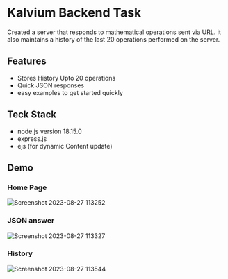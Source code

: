 
# Kalvium Backend Task

Created a server that responds to mathematical operations sent via URL. it also maintains a history of the last 20 operations performed on the server.


## Features

- Stores History Upto 20 operations
- Quick JSON responses
- easy examples to get started quickly



## Teck Stack

- node.js version 18.15.0
- express.js
- ejs (for dynamic Content update)

## Demo

### Home Page
![Screenshot 2023-08-27 113252](https://github.com/AsijitM/Kalvium_Backend_Task/assets/74970659/2f54ae23-1fa2-4560-af0c-883d28e12aa0)

### JSON answer
![Screenshot 2023-08-27 113327](https://github.com/AsijitM/Kalvium_Backend_Task/assets/74970659/ed76950c-0200-4ec9-aa6e-4aad508a25e0)

### History
![Screenshot 2023-08-27 113544](https://github.com/AsijitM/Kalvium_Backend_Task/assets/74970659/012c3f89-4599-495e-a3f0-042d15132d20)
